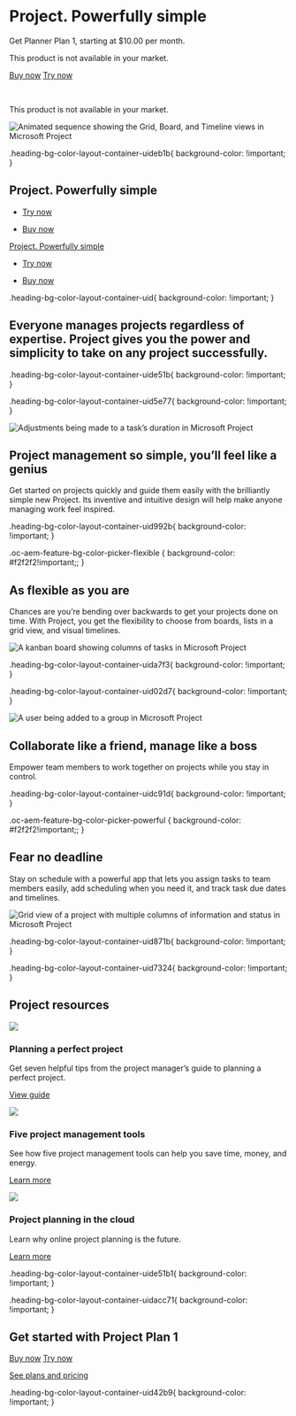 # Project. Powerfully simple

Get Planner Plan 1, starting at $10.00 per month.

This product is not available in your market.

[Buy now](https://go.microsoft.com/fwlink/p/?LinkID=2127282&clcid=0x409&culture=en-us&country=us) [Try now](https://go.microsoft.com/fwlink/p/?LinkID=2106473&clcid=0x409&culture=en-us&country=us)

 

This product is not available in your market.

 ![Animated sequence showing the Grid, Board, and Timeline views in Microsoft Project](https://cdn-dynmedia-1.microsoft.com/is/image/microsoftcorp/SPM_RE3QuSo?resMode=sharp2&op_usm=1.5,0.65,15,0&wid=1920&hei=700&qlt=100&fmt=png-alpha&fit=constrain)

.heading-bg-color-layout-container-uideb1b{ background-color: !important; }

## Project. Powerfully simple

- [Try now](https://go.microsoft.com/fwlink/p/?LinkID=2106473&clcid=0x409&culture=en-us&country=us)
    
- [Buy now](https://go.microsoft.com/fwlink/p/?LinkID=2127282&clcid=0x409&culture=en-us&country=us)
    

[Project. Powerfully simple](javascript:void\(0\))

- [Try now](https://go.microsoft.com/fwlink/p/?LinkID=2106473&clcid=0x409&culture=en-us&country=us)
    
- [Buy now](https://go.microsoft.com/fwlink/p/?LinkID=2127282&clcid=0x409&culture=en-us&country=us)
    

.heading-bg-color-layout-container-uid{ background-color: !important; }

## Everyone manages projects regardless of expertise. Project gives you the power and simplicity to take on any project successfully.

.heading-bg-color-layout-container-uide51b{ background-color: !important; }

.heading-bg-color-layout-container-uid5e77{ background-color: !important; }

![Adjustments being made to a task’s duration in Microsoft Project](https://cdn-dynmedia-1.microsoft.com/is/image/microsoftcorp/SPM_RE3QsaI?resMode=sharp2&op_usm=1.5,0.65,15,0&wid=1920&hei=700&qlt=100&fmt=png-alpha&fit=constrain)

## Project management so simple, you’ll feel like a genius

Get started on projects quickly and guide them easily with the brilliantly simple new Project. Its inventive and intuitive design will help make anyone managing work feel inspired.

.heading-bg-color-layout-container-uid992b{ background-color: !important; }

.oc-aem-feature-bg-color-picker-flexible { background-color: #f2f2f2!important;; }

## As flexible as you are

Chances are you’re bending over backwards to get your projects done on time. With Project, you get the flexibility to choose from boards, lists in a grid view, and visual timelines.

![A kanban board showing columns of tasks in Microsoft Project](https://cdn-dynmedia-1.microsoft.com/is/image/microsoftcorp/SPM_RE3QpyV?resMode=sharp2&op_usm=1.5,0.65,15,0&wid=1920&hei=700&qlt=100&fmt=png-alpha&fit=constrain)

.heading-bg-color-layout-container-uida7f3{ background-color: !important; }

.heading-bg-color-layout-container-uid02d7{ background-color: !important; }

![A user being added to a group in Microsoft Project](https://cdn-dynmedia-1.microsoft.com/is/image/microsoftcorp/SPM_RE3Qf8K?resMode=sharp2&op_usm=1.5,0.65,15,0&wid=1920&hei=700&qlt=100&fmt=png-alpha&fit=constrain)

## Collaborate like a friend, manage like a boss

Empower team members to work together on projects while you stay in control.

.heading-bg-color-layout-container-uidc91d{ background-color: !important; }

.oc-aem-feature-bg-color-picker-powerful { background-color: #f2f2f2!important;; }

## Fear no deadline

Stay on schedule with a powerful app that lets you assign tasks to team members easily, add scheduling when you need it, and track task due dates and timelines.

![Grid view of a project with multiple columns of information and status in Microsoft Project](https://cdn-dynmedia-1.microsoft.com/is/image/microsoftcorp/Image_Powerful_v2_RE3TGvX?resMode=sharp2&op_usm=1.5,0.65,15,0&wid=1920&hei=700&qlt=100&fmt=png-alpha&fit=constrain)

.heading-bg-color-layout-container-uid871b{ background-color: !important; }

.heading-bg-color-layout-container-uid7324{ background-color: !important; }

## Project resources

![](https://cdn-dynmedia-1.microsoft.com/is/image/microsoftcorp/Icon_Planning_2x_RE3HW2o?resMode=sharp2&op_usm=1.5,0.65,15,0&wid=40&hei=40&qlt=100&fit=constrain)

### Planning a perfect project

Get seven helpful tips from the project manager’s guide to planning a perfect project.

[View guide](https://www.microsoft.com/en-us/microsoft-365/business-insights-ideas/resources/the-project-managers-guide-to-planning-a-perfect-project)

![](https://cdn-dynmedia-1.microsoft.com/is/image/microsoftcorp/Icon_FivePMTools_2x_RE3Iefz?resMode=sharp2&op_usm=1.5,0.65,15,0&wid=40&hei=40&qlt=100&fit=constrain)

### Five project management tools

See how five project management tools can help you save time, money, and energy.

[Learn more](https://www.microsoft.com/en-us/microsoft-365/business-insights-ideas/resources/5-project-management-tools-that-save-time-money-and-energy)

![](https://cdn-dynmedia-1.microsoft.com/is/image/microsoftcorp/Icon_ProjectPlanning_2x_RE3I93h?resMode=sharp2&op_usm=1.5,0.65,15,0&wid=40&hei=40&qlt=100&fit=constrain)

### Project planning in the cloud

Learn why online project planning is the future.

[Learn more](https://www.microsoft.com/en-us/microsoft-365/business-insights-ideas/resources/the-future-of-planning-online-project-planning-in-the-cloud)

.heading-bg-color-layout-container-uide51b1{ background-color: !important; }

.heading-bg-color-layout-container-uidacc71{ background-color: !important; }

## Get started with Project Plan 1

[Buy now](https://go.microsoft.com/fwlink/p/?LinkID=2127282&clcid=0x409&culture=en-us&country=us) [Try now](https://go.microsoft.com/fwlink/p/?LinkID=2106473&clcid=0x409&culture=en-us&country=us)

[See plans and pricing](https://www.microsoft.com/en-us/microsoft-365/project/compare-microsoft-project-management-software?tab=1)

.heading-bg-color-layout-container-uid42b9{ background-color: !important; }